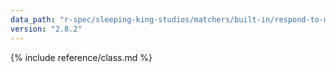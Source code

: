 ```yaml
---
data_path: "r-spec/sleeping-king-studios/matchers/built-in/respond-to-matcher"
version: "2.8.2"
---
```


{% include reference/class.md %}
